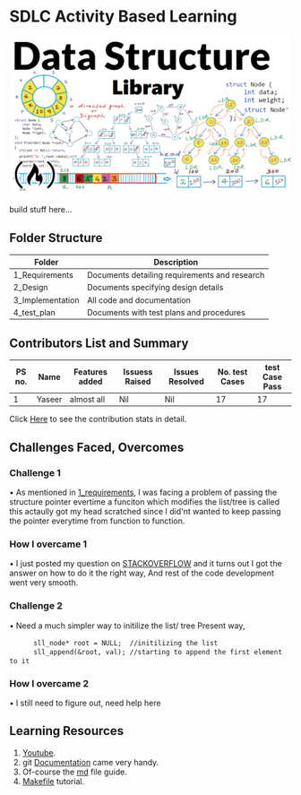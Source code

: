 # SDLC Activity Based Learning

![my_pic](https://github.com/yasirfaizahmed/Dynamic_Data_Structure_library/blob/master/1_Requirements/datastructc.png)

build stuff here...


## Folder Structure

|         Folder    	  | 			Description 		    |
| ----------------------- | ----------------------------------------------- |
| 	1_Requirements    | Documents detailing requirements and research   |
| 	2_Design	  | Documents specifying design details        	    |
| 	3_Implementation  | All code and documentation        		    |
| 	4_test_plan	  | Documents with test plans and procedures        |


## Contributors List and Summary

| PS no.|     Name	|   Features added  | Issuess Raised | Issues Resolved | No. test Cases | test Case Pass | 
| -----	| ------------- | ----------- | -------------- | --------------- | -------------- | -------------- |
| 1	|    Yaseer	|   almost all	      |      Nil 	       |     Nil	 |       17      |      17        |

Click [Here](https://github.com/yasirfaizahmed/Dynamic_Data_Structure_library/graphs/contributors) to see the contribution stats in detail.

## Challenges Faced, Overcomes
### Challenge 1
• As mentioned in [1_requirements](https://github.com/yasirfaizahmed/Dynamic_Data_Structure_library/tree/master/1_Requirements), I was facing a problem of passing the structure pointer evertime a funciton which modifies the list/tree is called this actaully got my head scratched since I did'nt wanted to keep passing the pointer everytime from function to function.

### How I overcame 1
• I just posted my question on [STACKOVERFLOW](https://stackoverflow.com/questions/62980973/root-pointer-of-linked-list-keeps-varying-when-passed-to-a-function-in-header-fi) and it turns out I got the answer on how to do it the right way, And rest of the code development went very smooth.

### Challenge 2
• Need a much simpler way to initilize the list/ tree 
Present way,

          sll_node* root = NULL;  //initilizing the list
          sll_append(&root, val); //starting to append the first element to it

### How I overcame 2
• I still need to figure out, need help here


## Learning Resources

1. [Youtube](https://www.youtube.com/c/NareshIT).
2. git [Documentation](https://git-scm.com/docs/gittutorial) came very handy.
3. Of-course the [md](https://guides.github.com/features/mastering-markdown/) file guide.
4. [Makefile](https://makefiletutorial.com/) tutorial.


